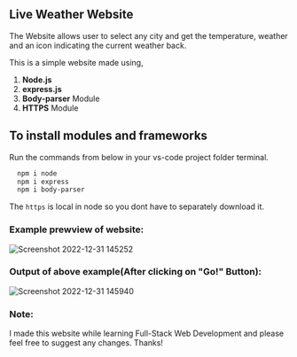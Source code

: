 ## Live Weather Website

The Website allows user to select any city and get the temperature, weather and an icon indicating the current weather back.

This is a simple website made using,

1. <b>Node.js</b> 
2. <b>express.js</b>
3. <b>Body-parser</b> Module
4. <b>HTTPS</b> Module


## To install modules and frameworks


Run the commands from below in your vs-code project folder terminal.
```bash
  npm i node
  npm i express
  npm i body-parser
```

The `https` is local in node so you dont have to separately download it.

### Example prewview of website:

![Screenshot 2022-12-31 145252](https://user-images.githubusercontent.com/39629707/210131776-70e73804-780b-433c-9def-4e426a753bd4.jpg)

### Output of above example(After clicking on "Go!" Button):

![Screenshot 2022-12-31 145940](https://user-images.githubusercontent.com/39629707/210131848-729cf283-540c-4895-b857-f7d69891bbc3.jpg)

### Note:
I made this website while learning Full-Stack Web Development and please feel free to suggest any changes. Thanks!

